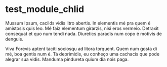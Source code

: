 # test_module_chlid


Mussum Ipsum, cacilds vidis litro abertis. In elementis mé pra quem é amistosis quis leo. Mé faiz elementum girarzis, nisi eros vermeio. Detraxit consequat et quo num tendi nada. Diuretics paradis num copo é motivis de denguis.

Viva Forevis aptent taciti sociosqu ad litora torquent. Quem num gosta di mé, boa gentis num é. Tá deprimidis, eu conheço uma cachacis que pode alegrar sua vidis. Manduma pindureta quium dia nois paga.